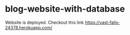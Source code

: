 # blog-website-with-database
Website is deployed. Checkout this link
https://vast-falls-24378.herokuapp.com/
